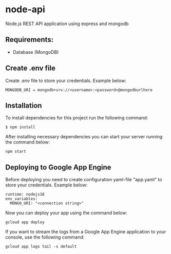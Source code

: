 # node-api
Node.js REST API application using express and mongodb

## Requirements:
- Database (MongoDB)

## Create .env file
Create .env file to store your credentials. Example below:

```
MONGODB_URI = mongodb+srv://<username>:<password>@mongodburlhere
```

## Installation
To install dependencies for this project run the following command:
```
$ npm install
```

After installing necessary dependencies you can start your server running the command below:
```
npm start
```

## Deploying to Google App Engine
Before deploying you need to create configuration yaml-file "app.yaml" to store your credentials. Example below:
```
runtime: nodejs18
env_variables:
  MONGO_URI: "<connection string>"
```

Now you can deploy your app using the command below:
```
gcloud app deploy
```

If you want to stream the logs from a Google App Engine application to your console, use the following command:
```
gcloud app logs tail -s default
```
